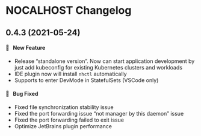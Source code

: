 # NOCALHOST Changelog

## 0.4.3 (2021-05-24)

#### :rocket:  &nbsp; New Feature

-  Release “standalone version”. Now can start application development by just add kubeconfig for existing Kubernetes clusters and workloads
-  IDE plugin now will install `nhctl` automatically
-  Supports to enter DevMode in StatefulSets (VSCode only)
  

#### :bug:  &nbsp; Bug Fixed

- Fixed file synchronization stability issue
- Fixed the port forwarding issue “not manager by this daemon” issue
- Fixed the port forwarding failed to exit issue
- Optimize JetBrains plugin performance
